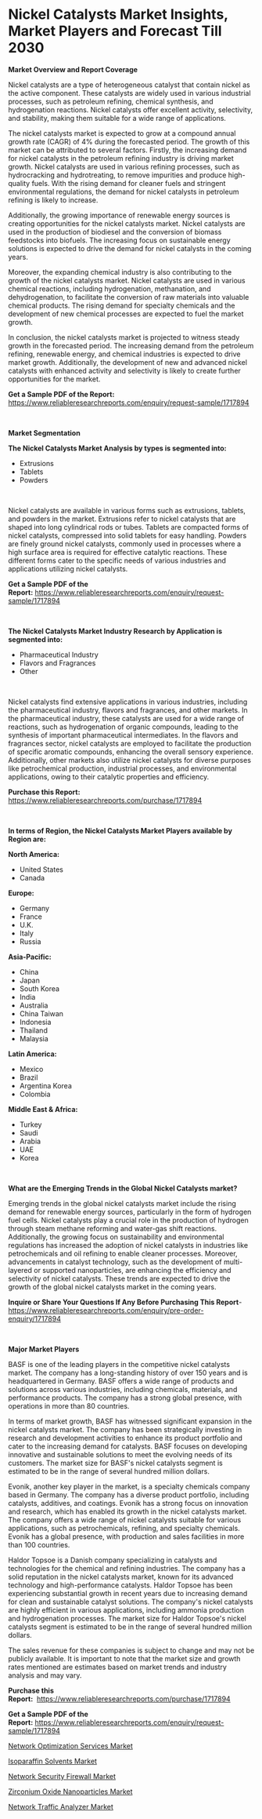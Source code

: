 <p><h1>Nickel Catalysts Market Insights, Market Players and Forecast Till 2030</h1></p><p><strong>Market Overview and Report Coverage</strong></p>
<p><p>Nickel catalysts are a type of heterogeneous catalyst that contain nickel as the active component. These catalysts are widely used in various industrial processes, such as petroleum refining, chemical synthesis, and hydrogenation reactions. Nickel catalysts offer excellent activity, selectivity, and stability, making them suitable for a wide range of applications.</p><p>The nickel catalysts market is expected to grow at a compound annual growth rate (CAGR) of 4% during the forecasted period. The growth of this market can be attributed to several factors. Firstly, the increasing demand for nickel catalysts in the petroleum refining industry is driving market growth. Nickel catalysts are used in various refining processes, such as hydrocracking and hydrotreating, to remove impurities and produce high-quality fuels. With the rising demand for cleaner fuels and stringent environmental regulations, the demand for nickel catalysts in petroleum refining is likely to increase.</p><p>Additionally, the growing importance of renewable energy sources is creating opportunities for the nickel catalysts market. Nickel catalysts are used in the production of biodiesel and the conversion of biomass feedstocks into biofuels. The increasing focus on sustainable energy solutions is expected to drive the demand for nickel catalysts in the coming years.</p><p>Moreover, the expanding chemical industry is also contributing to the growth of the nickel catalysts market. Nickel catalysts are used in various chemical reactions, including hydrogenation, methanation, and dehydrogenation, to facilitate the conversion of raw materials into valuable chemical products. The rising demand for specialty chemicals and the development of new chemical processes are expected to fuel the market growth.</p><p>In conclusion, the nickel catalysts market is projected to witness steady growth in the forecasted period. The increasing demand from the petroleum refining, renewable energy, and chemical industries is expected to drive market growth. Additionally, the development of new and advanced nickel catalysts with enhanced activity and selectivity is likely to create further opportunities for the market.</p></p>
<p><strong>Get a Sample PDF of the Report:</strong> <a href="https://www.reliableresearchreports.com/enquiry/request-sample/1717894">https://www.reliableresearchreports.com/enquiry/request-sample/1717894</a></p>
<p>&nbsp;</p>
<p><strong>Market Segmentation</strong></p>
<p><strong>The Nickel Catalysts Market Analysis by types is segmented into:</strong></p>
<p><ul><li>Extrusions</li><li>Tablets</li><li>Powders</li></ul></p>
<p>&nbsp;</p>
<p><p>Nickel catalysts are available in various forms such as extrusions, tablets, and powders in the market. Extrusions refer to nickel catalysts that are shaped into long cylindrical rods or tubes. Tablets are compacted forms of nickel catalysts, compressed into solid tablets for easy handling. Powders are finely ground nickel catalysts, commonly used in processes where a high surface area is required for effective catalytic reactions. These different forms cater to the specific needs of various industries and applications utilizing nickel catalysts.</p></p>
<p><strong>Get a Sample PDF of the Report:</strong>&nbsp;<a href="https://www.reliableresearchreports.com/enquiry/request-sample/1717894">https://www.reliableresearchreports.com/enquiry/request-sample/1717894</a></p>
<p>&nbsp;</p>
<p><strong>The Nickel Catalysts Market Industry Research by Application is segmented into:</strong></p>
<p><ul><li>Pharmaceutical Industry</li><li>Flavors and Fragrances</li><li>Other</li></ul></p>
<p>&nbsp;</p>
<p><p>Nickel catalysts find extensive applications in various industries, including the pharmaceutical industry, flavors and fragrances, and other markets. In the pharmaceutical industry, these catalysts are used for a wide range of reactions, such as hydrogenation of organic compounds, leading to the synthesis of important pharmaceutical intermediates. In the flavors and fragrances sector, nickel catalysts are employed to facilitate the production of specific aromatic compounds, enhancing the overall sensory experience. Additionally, other markets also utilize nickel catalysts for diverse purposes like petrochemical production, industrial processes, and environmental applications, owing to their catalytic properties and efficiency.</p></p>
<p><strong>Purchase this Report:</strong>&nbsp; <a href="https://www.reliableresearchreports.com/purchase/1717894">https://www.reliableresearchreports.com/purchase/1717894</a></p>
<p>&nbsp;</p>
<p><strong>In terms of Region, the Nickel Catalysts Market Players available by Region are:</strong></p>
<p>
    <p> <strong> North America: </strong>
        <ul>
            <li>United States</li>
            <li>Canada</li>
        </ul>
        </p> 
    <p> <strong> Europe: </strong>
        <ul>
            <li>Germany</li>
            <li>France</li>
            <li>U.K.</li>
            <li>Italy</li>
            <li>Russia</li>
        </ul>
        </p> 
    <p> <strong> Asia-Pacific: </strong>
        <ul>
            <li>China</li>
            <li>Japan</li>
            <li>South Korea</li>
            <li>India</li>
            <li>Australia</li>
            <li>China Taiwan</li>
            <li>Indonesia</li>
            <li>Thailand</li>
            <li>Malaysia</li>
        </ul>
        </p> 
    <p> <strong> Latin America: </strong>
        <ul>
            <li>Mexico</li>
            <li>Brazil</li>
            <li>Argentina Korea</li>
            <li>Colombia</li>
        </ul>
        </p> 
    <p> <strong> Middle East & Africa: </strong>
        <ul>
            <li>Turkey</li>
            <li>Saudi</li>
            <li>Arabia</li>
            <li>UAE</li>
            <li>Korea</li>
        </ul>
    </p>
    </p>
<p>&nbsp;</p>
<p><strong>What are the Emerging Trends in the Global Nickel Catalysts market?</strong></p>
<p><p>Emerging trends in the global nickel catalysts market include the rising demand for renewable energy sources, particularly in the form of hydrogen fuel cells. Nickel catalysts play a crucial role in the production of hydrogen through steam methane reforming and water-gas shift reactions. Additionally, the growing focus on sustainability and environmental regulations has increased the adoption of nickel catalysts in industries like petrochemicals and oil refining to enable cleaner processes. Moreover, advancements in catalyst technology, such as the development of multi-layered or supported nanoparticles, are enhancing the efficiency and selectivity of nickel catalysts. These trends are expected to drive the growth of the global nickel catalysts market in the coming years.</p></p>
<p><strong>Inquire or Share Your Questions If Any Before Purchasing This Report</strong>- <a href="https://www.reliableresearchreports.com/enquiry/pre-order-enquiry/1717894">https://www.reliableresearchreports.com/enquiry/pre-order-enquiry/1717894</a></p>
<p>&nbsp;</p>
<p><strong>Major Market Players</strong></p>
<p><p>BASF is one of the leading players in the competitive nickel catalysts market. The company has a long-standing history of over 150 years and is headquartered in Germany. BASF offers a wide range of products and solutions across various industries, including chemicals, materials, and performance products. The company has a strong global presence, with operations in more than 80 countries.</p><p>In terms of market growth, BASF has witnessed significant expansion in the nickel catalysts market. The company has been strategically investing in research and development activities to enhance its product portfolio and cater to the increasing demand for catalysts. BASF focuses on developing innovative and sustainable solutions to meet the evolving needs of its customers. The market size for BASF's nickel catalysts segment is estimated to be in the range of several hundred million dollars.</p><p>Evonik, another key player in the market, is a specialty chemicals company based in Germany. The company has a diverse product portfolio, including catalysts, additives, and coatings. Evonik has a strong focus on innovation and research, which has enabled its growth in the nickel catalysts market. The company offers a wide range of nickel catalysts suitable for various applications, such as petrochemicals, refining, and specialty chemicals. Evonik has a global presence, with production and sales facilities in more than 100 countries.</p><p>Haldor Topsoe is a Danish company specializing in catalysts and technologies for the chemical and refining industries. The company has a solid reputation in the nickel catalysts market, known for its advanced technology and high-performance catalysts. Haldor Topsoe has been experiencing substantial growth in recent years due to increasing demand for clean and sustainable catalyst solutions. The company's nickel catalysts are highly efficient in various applications, including ammonia production and hydrogenation processes. The market size for Haldor Topsoe's nickel catalysts segment is estimated to be in the range of several hundred million dollars.</p><p>The sales revenue for these companies is subject to change and may not be publicly available. It is important to note that the market size and growth rates mentioned are estimates based on market trends and industry analysis and may vary.</p></p>
<p><strong>Purchase this Report:</strong>&nbsp;&nbsp;<a href="https://www.reliableresearchreports.com/purchase/1717894">https://www.reliableresearchreports.com/purchase/1717894</a></p>
<p></p>
<p><strong>Get a Sample PDF of the Report:</strong>&nbsp;<a href="https://www.reliableresearchreports.com/enquiry/request-sample/1717894">https://www.reliableresearchreports.com/enquiry/request-sample/1717894</a></p>
<p><p><a href="https://medium.com/@reportprime05/network-optimization-services-market-trends-and-market-analysis-forecasted-for-period-2023-2030-770a19c39572">Network Optimization Services Market</a></p><p><a href="https://github.com/CliffMedina6/Market-Research-Report-List-2/blob/main/isoparaffin-solvents-market.md">Isoparaffin Solvents Market</a></p><p><a href="https://medium.com/@sheetal.reportprime/network-security-firewall-market-trends-and-market-analysis-forecasted-for-period-2023-2030-f76a69dee563">Network Security Firewall Market</a></p><p><a href="https://github.com/PeterParrish5/Market-Research-Report-List-2/blob/main/zirconium-oxide-nanoparticles-market.md">Zirconium Oxide Nanoparticles Market</a></p><p><a href="https://medium.com/@krithi.reportprime/network-traffic-analyzer-market-trends-and-market-analysis-forecasted-for-period-2023-2030-2cc800ef9e66">Network Traffic Analyzer Market</a></p></p>